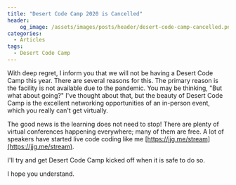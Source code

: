 ```yaml
---
title: "Desert Code Camp 2020 is Cancelled"
header:
    og_image: /assets/images/posts/header/desert-code-camp-cancelled.png
categories:
  - Articles
tags:
  - Desert Code Camp
---
```

With deep regret, I inform you that we will not be having a Desert Code Camp this year.  There are several reasons for this.  The primary reason is the facility is not available due to the pandemic.  You may be thinking, "But what about going?" I've thought about that, but the beauty of Desert Code Camp is the excellent networking opportunities of an in-person event, which you really can't get virtually.  

The good news is the learning does not need to stop! There are plenty of virtual conferences happening everywhere; many of them are free.  A lot of speakers have started live code coding like me [https://jjg.me/stream](https://jjg.me/stream).

I'll try and get Desert Code Camp kicked off when it is safe to do so.

I hope you understand.
